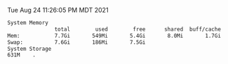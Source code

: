 Tue Aug 24 11:26:05 PM MDT 2021
```bash
System Memory
               total        used        free      shared  buff/cache   available
Mem:           7.7Gi       549Mi       5.4Gi       8.0Mi       1.7Gi       6.8Gi
Swap:          7.6Gi       186Mi       7.5Gi
System Storage
631M	.
```
